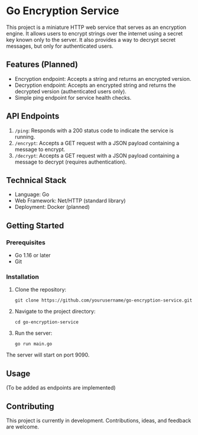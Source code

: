 # Go Encryption Service

This project is a miniature HTTP web service that serves as an encryption engine. It allows users to encrypt strings over the internet using a secret key known only to the server. It also provides a way to decrypt secret messages, but only for authenticated users.

## Features (Planned)

- Encryption endpoint: Accepts a string and returns an encrypted version.
- Decryption endpoint: Accepts an encrypted string and returns the decrypted version (authenticated users only).
- Simple ping endpoint for service health checks.

## API Endpoints

1. `/ping`: Responds with a 200 status code to indicate the service is running.
2. `/encrypt`: Accepts a GET request with a JSON payload containing a message to encrypt.
3. `/decrypt`: Accepts a GET request with a JSON payload containing a message to decrypt (requires authentication).

## Technical Stack

- Language: Go
- Web Framework: Net/HTTP (standard library)
- Deployment: Docker (planned)

## Getting Started

### Prerequisites

- Go 1.16 or later
- Git

### Installation

1. Clone the repository:
   ```
   git clone https://github.com/yourusername/go-encryption-service.git
   ```
2. Navigate to the project directory:
   ```
   cd go-encryption-service
   ```
3. Run the server:
   ```
   go run main.go
   ```

The server will start on port 9090.

## Usage

(To be added as endpoints are implemented)

## Contributing

This project is currently in development. Contributions, ideas, and feedback are welcome.
